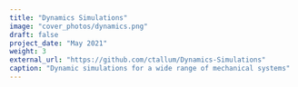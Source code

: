 ```yaml
---
title: "Dynamics Simulations"
image: "cover_photos/dynamics.png"
draft: false
project_date: "May 2021"
weight: 3
external_url: "https://github.com/ctallum/Dynamics-Simulations"
caption: "Dynamic simulations for a wide range of mechanical systems"
---
```


